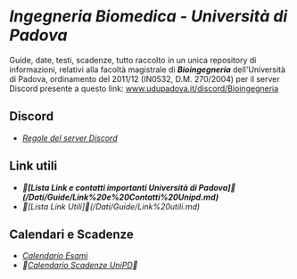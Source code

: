 # *Ingegneria Biomedica - Università di Padova*

Guide, date, testi, scadenze, tutto raccolto in un unica repository di informazioni, relativi alla facoltà magistrale di ***Bioingegneria*** dell'Università di Padova, ordinamento del 2011/12 (IN0532, D.M. 270/2004) per il server Discord presente a questo link: www.udupadova.it/discord/Bioingegneria


## Discord 

<!-- -- ***🚧[Guida all'utilizzo di Discord su mobile]🚧(http://tiny.cc/guidaDiscord)***-->
- *[Regole del server Discord](/Dati/Altro/regole.md)*

## Link utili

- ***🚧[Lista Link e contatti importanti Università di Padova]🚧(/Dati/Guide/Link%20e%20Contatti%20Unipd.md)***
- *🚧[Lista Link Utili]🚧(/Dati/Guide/Link%20utili.md)*

## Calendari e Scadenze

- *[Calendario Esami](http://agendastudentiunipd.easystaff.it/index.php?view=easytest&_lang=it)*
- *🚧[Calendario Scadenze UniPD](/Dati/Calendari/Scadenze%20UniPD.md)🚧*

